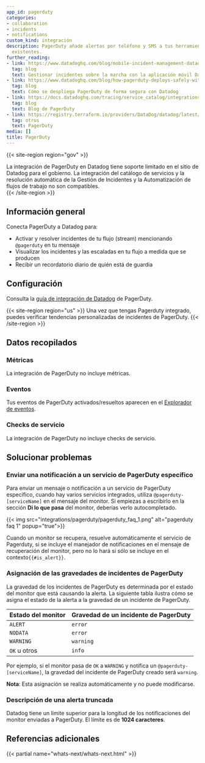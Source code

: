 ```yaml
---
app_id: pagerduty
categories:
- collaboration
- incidents
- notifications
custom_kind: integración
description: PagerDuty añade alertas por teléfono y SMS a tus herramientas de monitorización
  existentes.
further_reading:
- link: https://www.datadoghq.com/blog/mobile-incident-management-datadog/
  tag: blog
  text: Gestionar incidentes sobre la marcha con la aplicación móvil Datadog
- link: https://www.datadoghq.com/blog/how-pagerduty-deploys-safely-with-datadog/
  tag: blog
  text: Cómo se despliega PagerDuty de forma segura con Datadog
- link: https://docs.datadoghq.com/tracing/service_catalog/integrations/#pagerduty-integration
  tag: blog
  text: Blog de PagerDuty
- link: https://registry.terraform.io/providers/DataDog/datadog/latest/docs/resources/integration_pagerduty
  tag: otros
  text: PagerDuty
media: []
title: PagerDuty
---
```

{{< site-region region="gov" >}}

<div class="alert alert-warning">La integración de PagerDuty en Datadog tiene soporte limitado en el sitio de Datadog para el gobierno. La integración del catálogo de servicios y la resolución automática de la Gestión de Incidentes y la Automatización de flujos de trabajo no son compatibles.</div>
{{< /site-region >}}

## Información general

Conecta PagerDuty a Datadog para:

- Activar y resolver incidentes de tu flujo (stream) mencionando `@pagerduty` en tu mensaje
- Visualizar los incidentes y las escaladas en tu flujo a medida que se producen
- Recibir un recordatorio diario de quién está de guardia

## Configuración

Consulta la [guía de integración de Datadog](http://www.pagerduty.com/docs/guides/datadog-integration-guide) de PagerDuty.

{{< site-region region="us" >}}
Una vez que tengas Pagerduty integrado, puedes verificar tendencias personalizadas de incidentes de PagerDuty.
{{< /site-region >}}

## Datos recopilados

### Métricas

La integración de PagerDuty no incluye métricas.

### Eventos

Tus eventos de PagerDuty activados/resueltos aparecen en el [Explorador de eventos](https://docs.datadoghq.com/events/explorer/).

### Checks de servicio

La integración de PagerDuty no incluye checks de servicio.

## Solucionar problemas

### Enviar una notificación a un servicio de PagerDuty específico

Para enviar un mensaje o notificación a un servicio de PagerDuty específico, cuando hay varios servicios integrados, utiliza `@pagerduty-[serviceName]` en el mensaje del monitor. Si empiezas a escribirlo en la sección **Di lo que pasa** del monitor, deberías verlo autocompletado.

{{< img src="integrations/pagerduty/pagerduty_faq_1.png" alt="pagerduty faq 1" popup="true">}}

Cuando un monitor se recupera, resuelve automáticamente el servicio de Pagerduty, si se incluye el manejador de notificaciones en el mensaje de recuperación del monitor, pero no lo hará si sólo se incluye en el contexto`{{#is_alert}}`.

### Asignación de las gravedades de incidentes de PagerDuty

La gravedad de los incidentes de PagerDuty es determinada por el estado del monitor que está causando la alerta. La siguiente tabla ilustra cómo se asigna el estado de la alerta a la gravedad de un incidente de PagerDuty.

| Estado del monitor     | Gravedad de un incidente de PagerDuty             |
|--------------------|-----------------------------------------|
| `ALERT`            | `error`                                 |
| `NODATA`           | `error`                                 |
| `WARNING`          | `warning`                               |
| `OK` u otros     | `info`                                  |

Por ejemplo, si el monitor pasa de `OK` a `WARNING` y notifica un `@pagerduty-[serviceName]`, la gravedad del incidente de PagerDuty creado será `warning`.

**Nota**: Esta asignación se realiza automáticamente y no puede modificarse.

### Descripción de una alerta truncada

Datadog tiene un límite superior para la longitud de los notificaciones del monitor enviadas a PagerDuty. El límite es de **1024 caracteres**.

## Referencias adicionales

{{< partial name="whats-next/whats-next.html" >}}